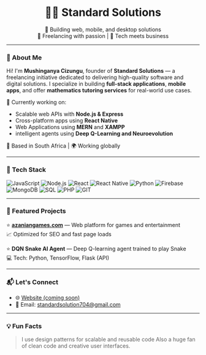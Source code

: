 <h1 align="center">👨‍💻 Standard Solutions</h1>
<p align="center">
  🔧 Building web, mobile, and desktop solutions<br/>
  💼 Freelancing with passion | 🚀 Tech meets business
</p>

---

### 👋 About Me

Hi! I'm **Mushinganya Cizungu**, founder of **Standard Solutions** — a freelancing initiative dedicated to delivering high-quality software and digital solutions. I specialize in building **full-stack applications**, **mobile apps**, and offer **mathematics tutoring services** for real-world use cases.

🔭 Currently working on:
- Scalable web APIs with **Node.js & Express**
- Cross-platform apps using **React Native**
- Web Applications using **MERN** and **XAMPP**
- intelligent agents using **Deep Q-Learning and Neuroevolution**

📍 Based in South Africa | 🌍 Working globally

---

### 🧰 Tech Stack

![JavaScript](https://img.shields.io/badge/-JavaScript-black?style=flat-square&logo=javascript)
![Node.js](https://img.shields.io/badge/-Node.js-339933?style=flat-square&logo=node.js)
![React](https://img.shields.io/badge/-React-61DAFB?style=flat-square&logo=react)
![React Native](https://img.shields.io/badge/-ReactNative-20232A?style=flat-square&logo=react)
![Python](https://img.shields.io/badge/-Python-3776AB?style=flat-square&logo=python)
![Firebase](https://img.shields.io/badge/-Firebase-FFCA28?style=flat-square&logo=firebase)
![MongoDB](https://img.shields.io/badge/-MongoDB-47A248?style=flat-square&logo=mongodb)
![SQL](https://img.shields.io/badge/-SQL-4479A1?style=flat-square&logo=mysql)
![PHP](https://img.shields.io/badge/PHP-777BB4?logo=php&logoColor=white)
![GIT](https://img.shields.io/badge/-Git-F05032?style=flat-square&logo=git)

---

### 📂 Featured Projects

⭐ **[azaniangames.com](https://azaniangames.com)** — Web platform for games and entertainment  
📈 Optimized for SEO and fast page loads

⭐ **DQN Snake AI Agent** — Deep Q-learning agent trained to play Snake  
💻 Tech: Python, TensorFlow, Flask (API)

---

### 📬 Let's Connect

- 🌐 [Website (coming soon)](https://standardsolution.infinityfreeapp.com/)
- 📧 Email: standardsolution704@gmail.com

---

### 💡 Fun Facts
> I use design patterns for scalable and reusable code 
> Also a huge fan of clean code and creative user interfaces.

